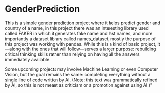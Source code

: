 # GenderPrediction
This is a simple gender prediction project where it helps predict gender and country of a name, in this project there was an interesting library used called FAKER in which it generates fake name and last names, and more importantly a dataset library called names_dataset, mostly the purpose of this project was working with pandas. 
While this is a kind of basic project, it—along with the ones that will follow—serves a larger purpose: rebuilding critical thinking skills rather than relying on having all the answers immediately available.

Some upcoming projects may involve Machine Learning or even Computer Vision, but the goal remains the same: completing everything without a single line of code written by AI. (Note: this text was grammatically refined by AI, so this is not meant as criticism or a promotion against using AI.)"
